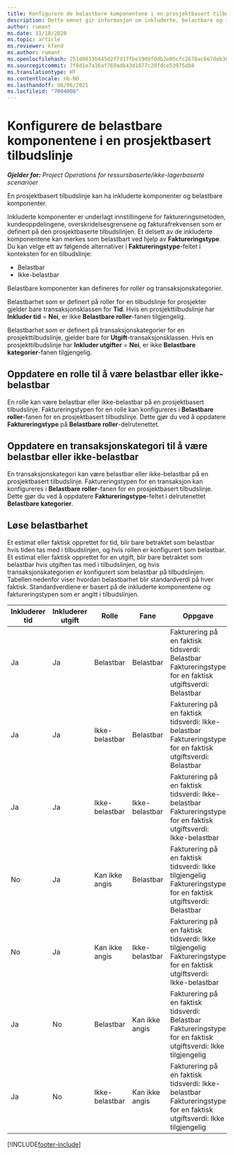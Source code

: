 ```yaml
---
title: Konfigurere de belastbare komponentene i en prosjektbasert tilbudslinje
description: Dette emnet gir informasjon om inkluderte, belastbare og ikke-belastbare komponenter på prosjektbaserte tilbudslinjer.
author: rumant
ms.date: 11/18/2020
ms.topic: article
ms.reviewer: kfend
ms.author: rumant
ms.openlocfilehash: 251d0013b445d2f7d17fbe1908f0db2e05cfc2670ac667deb363c98f608a2aef
ms.sourcegitcommit: 7f8d1e7a16af769adb43d1877c28fdce53975db8
ms.translationtype: HT
ms.contentlocale: nb-NO
ms.lasthandoff: 08/06/2021
ms.locfileid: "7004008"
---
```

# <a name="configure-the-chargeable-components-of-a-project-based-quote-line"></a>Konfigurere de belastbare komponentene i en prosjektbasert tilbudslinje

_**Gjelder for:** Project Operations for ressursbaserte/ikke-lagerbaserte scenarioer_

En prosjektbasert tilbudslinje kan ha inkluderte komponenter og belastbare komponenter.

Inkluderte komponenter er underlagt innstillingene for faktureringsmetoden, kundeoppdelingene, overskridelsesgrensene og fakturafrekvensen som er definert på den prosjektbaserte tilbudslinjen.
Et delsett av de inkluderte komponentene kan merkes som belastbart ved hjelp av **Faktureringstype**. Du kan velge ett av følgende alternativer i **Faktureringstype**-feltet i konteksten for en tilbudslinje:

   - Belastbar
   - Ikke-belastbar

Belastbare komponenter kan defineres for roller og transaksjonskategorier.

Belastbarhet som er definert på roller for en tilbudslinje for prosjekter gjelder bare transaksjonsklassen for **Tid**. Hvis en prosjekttilbudslinje har **Inkluder tid** = **Nei**, er ikke **Belastbare roller**-fanen tilgjengelig.

Belastbarhet som er definert på transaksjonskategorier for en prosjekttilbudslinje, gjelder bare for **Utgift**-transaksjonsklassen. Hvis en prosjekttilbudslinje har **Inkluder utgifter** = **Nei**, er ikke **Belastbare kategorier**-fanen tilgjengelig.

## <a name="update-a-role-to-be-chargeable-or-non-chargeable"></a>Oppdatere en rolle til å være belastbar eller ikke-belastbar
En rolle kan være belastbar eller ikke-belastbar på en prosjektbasert tilbudslinje. Faktureringstypen for en rolle kan konfigureres i **Belastbare roller**-fanen for en prosjektbasert tilbudslinje. Dette gjør du ved å oppdatere **Faktureringstype** på **Belastbare roller**-delrutenettet. 

## <a name="update-a-transaction-category-to-be-chargeable-or-non-chargeable"></a>Oppdatere en transaksjonskategori til å være belastbar eller ikke-belastbar
En transaksjonskategori kan være belastbar eller ikke-belastbar på en prosjektbasert tilbudslinje. Faktureringstypen for en transaksjon kan konfigureres i **Belastbare roller**-fanen for en prosjektbasert tilbudslinje. Dette gjør du ved å oppdatere **Faktureringstype**-feltet i delrutenettet **Belastbare kategorier**. 

## <a name="resolve-chargeability"></a>Løse belastbarhet

Et estimat eller faktisk opprettet for tid, blir bare betraktet som belastbar hvis tiden tas med i tilbudslinjen, og hvis rollen er konfigurert som belastbar.
Et estimat eller faktisk opprettet for en utgift, blir bare betraktet som belastbar hvis utgiften tas med i tilbudslinjen, og hvis transaksjonskategorien er konfigurert som belastbar på tilbudslinjen. Tabellen nedenfor viser hvordan belastbarhet blir standardverdi på hver faktisk. Standardverdiene er basert på de inkluderte komponentene og faktureringstypen som er angitt i tilbudslinjen.

| Inkluderer tid | Inkluderer utgift | Rolle | Fane | Oppgave |
| --- | --- | --- | --- | --- |
| Ja | Ja | Belastbar | Belastbar | Fakturering på en faktisk tidsverdi: Belastbar </br>Faktureringstype for en faktisk utgiftsverdi: Belastbar |
| Ja | Ja | Ikke-belastbar | Belastbar | Fakturering på en faktisk tidsverdi: Ikke-belastbar </br>Faktureringstype for en faktisk utgiftsverdi: Belastbar |
| Ja | Ja | Ikke-belastbar | Ikke-belastbar | Fakturering på en faktisk tidsverdi: Ikke-belastbar </br>Faktureringstype for en faktisk utgiftsverdi: Ikke-belastbar |
| No | Ja | Kan ikke angis | Belastbar | Fakturering på en faktisk tidsverdi: Ikke tilgjengelig </br>Faktureringstype for en faktisk utgiftsverdi: Belastbar |
| No | Ja | Kan ikke angis | Ikke-belastbar | Fakturering på en faktisk tidsverdi: Ikke tilgjengelig </br>Faktureringstype for en faktisk utgiftsverdi: Ikke-belastbar |
| Ja | No | Belastbar | Kan ikke angis | Fakturering på en faktisk tidsverdi: Belastbar </br>Faktureringstype for en faktisk utgiftsverdi: Ikke tilgjengelig |
| Ja | No | Ikke-belastbar | Kan ikke angis | Fakturering på en faktisk tidsverdi: Ikke-belastbar </br> Faktureringstype for en faktisk utgiftsverdi: Ikke tilgjengelig |


[!INCLUDE[footer-include](../includes/footer-banner.md)]